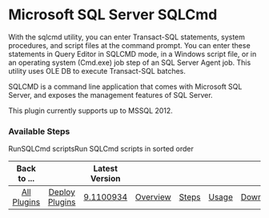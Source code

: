 
# Microsoft SQL Server SQLCmd

With the sqlcmd utility, you can enter Transact-SQL statements, system procedures, and script files at the command prompt. You can enter these statements in Query Editor in SQLCMD mode, in a Windows script file, or in an operating system (Cmd.exe) job step of an SQL Server Agent job. This utility uses OLE DB to execute Transact-SQL batches.

SQLCMD is a command line application that comes with Microsoft SQL Server, and exposes the management features of SQL Server.

This plugin currently supports up to MSSQL 2012.


### Available Steps

RunSQLCmd scriptsRun SQLCmd scripts in sorted order



|Back to ...||Latest Version|||||
| :---: | :---: | :---: | :---: | :---: | :---: | :---: |
|[All Plugins](../../index.md)|[Deploy Plugins](../README.md)|[9.1100934](https://raw.githubusercontent.com/UrbanCode/IBM-UCD-PLUGINS/main/files/SQLCmd/SQLCmd-9.1100934.zip)|[Overview](overview.md)|[Steps](steps.md)|[Usage](usage.md)|[Downloads](downloads.md)|
